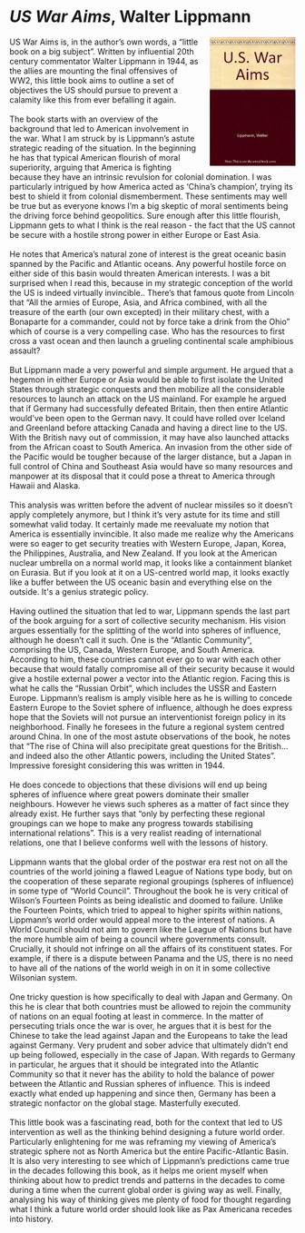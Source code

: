 # *US War Aims*, Walter Lippmann
<img align="right" src="./uswaraims.jpg" style="max-width:30%; padding-left: 20px;">

<div>
US War Aims is, in the author’s own words, a “little book on a big subject”. Written by influential 20th century commentator Walter Lippmann in 1944, as the allies are mounting the final offensives of WW2, this little book aims to outline a set of objectives the US should pursue to prevent a calamity like this from ever befalling it again. 
</div><br>

<div>
The book starts with an overview of the background that led to American involvement in the war. What I am struck by  is Lippmann’s astute strategic reading of the situation. In the beginning he has that typical American flourish of moral superiority, arguing that America is fighting because they have an intrinsic revulsion for colonial domination. I was particularly intrigued by how America acted as ‘China’s champion’, trying its best to shield it from colonial dismemberment. These sentiments may well be true but as everyone knows I’m a big skeptic of moral sentiments being the driving force behind geopolitics. Sure enough after this little flourish, Lippmann gets to what I think is the real reason - the fact that the US cannot be secure with a hostile strong power in either Europe or East Asia.
</div><br>


<div>
He notes that America’s natural zone of interest is the great oceanic basin spanned by the Pacific and Atlantic oceans. Any powerful hostile force on either side of this basin would threaten American interests. I was a bit surprised when I read this, because in my strategic conception of the world the US is indeed virtually invincible.. There’s that famous quote from Lincoln that “All the armies of Europe, Asia, and Africa combined, with all the treasure of the earth (our own excepted) in their military chest, with a Bonaparte for a commander, could not by force take a drink from the Ohio” which of course is a very compelling case. Who has the resources to first cross a vast ocean and then launch a grueling continental scale amphibious assault?
</div><br>

<div>
But Lippmann made a very powerful and simple argument. He argued that a hegemon in either Europe or Asia would be able to first isolate the United States through strategic conquests and then mobilize all the considerable resources to launch an attack on the US mainland. For example he argued that if Germany had successfully defeated Britain, then then entire Atlantic would’ve been open to the German navy. It could have rolled over Iceland and Greenland before attacking Canada and having a direct line to the US. With the British navy out of commission, it may have also launched attacks from the African coast to South America. An invasion from the other side of the Pacific would be tougher because of the larger distance, but a Japan in full control of China and Southeast Asia would have so many resources and manpower at its disposal that it could pose a threat to America through Hawaii and Alaska.
</div><br>

<div>
This analysis was written before the advent of nuclear missiles so it doesn’t apply completely anymore, but I think it’s very astute for its time and still somewhat valid today. It certainly made me reevaluate my notion that America is essentially invincible. It also made me realize why the Americans were so eager to get security treaties with Western Europe, Japan, Korea, the Philippines, Australia, and New Zealand. If you look at the American nuclear umbrella on a normal world map, it looks like a containment blanket on Eurasia. But if you look at it on a US-centred world map, it looks exactly like a buffer between the US oceanic basin and everything else on the outside. It's a genius strategic policy.
</div><br>

<div>
Having outlined the situation that led to war, Lippmann spends the last part of the book arguing for a sort of collective security mechanism. His vision argues essentially for the splitting of the world into spheres of influence, although he doesn’t call it such. One is the “Atlantic Community”, comprising the US, Canada, Western Europe, and South America. According to him, these countries cannot ever go to war with each other because that would fatally compromise all of their security because it would give a hostile external power a vector into the Atlantic region. Facing this is what he calls the “Russian Orbit”, which includes the USSR and Eastern Europe. Lippmann’s realism is amply visible here as he is willing to concede Eastern Europe to the Soviet sphere of influence, although he does express hope that the Soviets will not pursue an interventionist foreign policy in its neighborhood. Finally he foresees in the future a regional system centred around China. In one of the most astute observations of the book, he notes that “The rise of China will also precipitate great questions for the British… and indeed also the other Atlantic powers, including the United States”. Impressive foresight considering this was written in 1944. 
</div><br>

<div>
He does concede to objections that these divisions will end up being spheres of influence where great powers dominate their smaller neighbours. However he views such spheres as a matter of fact since they already exist. He further says that “only by perfecting these regional groupings can we hope to make any progress towards stabilising international relations”. This is a very realist reading of international relations, one that I believe conforms well with the lessons of history. 
</div><br>

<div>
Lippmann wants that the global order of the postwar era rest not on all the countries of the world joining a flawed League of Nations type body, but on the cooperation of these separate regional groupings (spheres of influence) in some type of “World Council”. Throughout the book he is very critical of Wilson’s Fourteen Points as being idealistic and doomed to failure. Unlike the Fourteen Points, which tried to appeal to higher spirits within nations, Lippmann’s world order would appeal more to the interest of nations. A World Council should not aim to govern like the League of Nations but have the more humble aim of being a council where governments consult. Crucially, it should not infringe on all the affairs of its constituent states. For example, if there is a dispute between Panama and the US, there is no need to have all of the nations of the world weigh in on it in some collective Wilsonian system. 
</div><br>

<div>
One tricky question is how specifically to deal with Japan and Germany. On this he is clear that both countries must be allowed to rejoin the community of nations on an equal footing at least in commerce. In the matter of persecuting trials once the war is over, he argues that it is best for the Chinese to take the lead against Japan and the Europeans to take the lead against Germany. Very prudent and sober advice that ultimately didn’t end up being followed, especially in the case of Japan. With regards to Germany in particular, he argues that it should be integrated into the Atlantic Community so that it never has the ability to hold the balance of power between the Atlantic and Russian spheres of influence. This is indeed exactly what ended up happening and since then, Germany has been a strategic nonfactor on the global stage. Masterfully executed. 
</div><br>

<div>
This little book was a fascinating read, both for the context that led to US intervention as well as the thinking behind designing a future world order. Particularly enlightening for me was reframing my viewing of America’s strategic sphere not as North America but the entire Pacific-Atlantic Basin. It is also very interesting to see which of Lippmann’s predictions came true in the decades following this book, as it helps me orient myself when thinking about how to predict trends and patterns in the decades to come during a time when the current global order is giving way as well. Finally, analysing his way of thinking gives me plenty of food for thought regarding what I think a future world order should look like as Pax Americana recedes into history. 
</div><br>